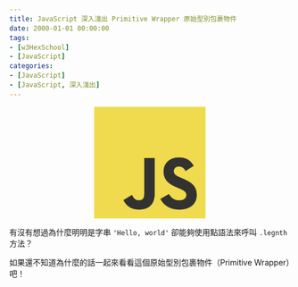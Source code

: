 ```yaml
---
title: JavaScript 深入淺出 Primitive Wrapper 原始型別包裹物件
date: 2000-01-01 00:00:00
tags:
- [w3HexSchool]
- [JavaScript]
categories: 
- [JavaScript]
- [JavaScript, 深入淺出]
---
```


<div style="display:flex;justify-content:center;">
  <img style="object-fit:cover;" src='/images/JavaScript/JavaScript-logo.png' width='200px' height='200px' />
</div>

有沒有想過為什麼明明是字串 `'Hello, world'` 卻能夠使用點語法來呼叫 `.legnth` 方法？

如果還不知道為什麼的話一起來看看這個原始型別包裹物件（Primitive Wrapper）吧！

<!-- more -->


